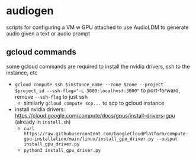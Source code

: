 # audiogen
scripts for configuring a VM w GPU attached to use AudioLDM to generate audio given a text or audio prompt

## gcloud commands

some gcloud commands are required to install the nvidia drivers, ssh to the instance, etc

- `gcloud compute ssh $instance_name --zone $zone --project $project_id --ssh-flag="-L 3000:localhost:3000"` to port-forward, remove `--ssh-flag` to just ssh
  - similarly `gcloud compute scp...` to scp to gcloud instance
- install nvidia drivers: https://cloud.google.com/compute/docs/gpus/install-drivers-gpu (already in `install.sh`)
  -  `curl https://raw.githubusercontent.com/GoogleCloudPlatform/compute-gpu-installation/main/linux/install_gpu_driver.py --output install_gpu_driver.py`
  -  `python3 install_gpu_driver.py`

